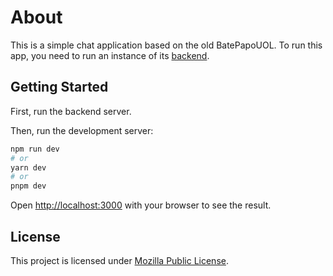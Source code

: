 # About

This is a simple chat application based on the old BatePapoUOL. To run this app, you need to run an instance of its [backend](https://github.com/antonioeprado/projeto13-batepapo-uol-api).

## Getting Started

First, run the backend server.

Then, run the development server:

```bash
npm run dev
# or
yarn dev
# or
pnpm dev
```

Open [http://localhost:3000](http://localhost:3000) with your browser to see the result.

## License

This project is licensed under [Mozilla Public License](https://github.com/antonioeprado/projeto5-batepapouol/blob/main/LICENSE).
